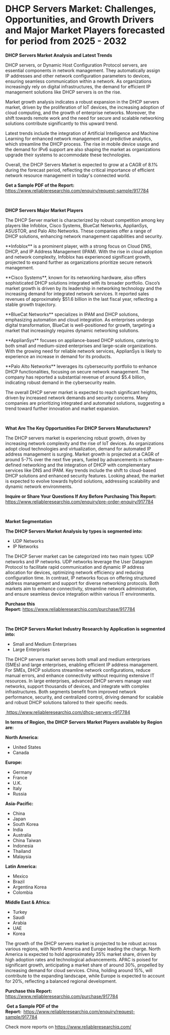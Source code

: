 <p><h1>DHCP Servers Market: Challenges, Opportunities, and Growth Drivers and Major Market Players forecasted for period from 2025 - 2032</h1></p><p><strong>DHCP Servers Market Analysis and Latest Trends</strong></p>
<p><p>DHCP servers, or Dynamic Host Configuration Protocol servers, are essential components in network management. They automatically assign IP addresses and other network configuration parameters to devices, ensuring seamless communication within a network. As organizations increasingly rely on digital infrastructures, the demand for efficient IP management solutions like DHCP servers is on the rise.</p><p>Market growth analysis indicates a robust expansion in the DHCP servers market, driven by the proliferation of IoT devices, the increasing adoption of cloud computing, and the growth of enterprise networks. Moreover, the shift towards remote work and the need for secure and scalable networking solutions contribute significantly to this upward trend. </p><p>Latest trends include the integration of Artificial Intelligence and Machine Learning for enhanced network management and predictive analytics, which streamline the DHCP process. The rise in mobile device usage and the demand for IPv6 support are also shaping the market as organizations upgrade their systems to accommodate these technologies. </p><p>Overall, the DHCP Servers Market is expected to grow at a CAGR of 8.1% during the forecast period, reflecting the critical importance of efficient network resource management in today's connected world.</p></p>
<p><strong>Get a Sample PDF of the Report:&nbsp;</strong> <a href="https://www.reliableresearchiq.com/enquiry/request-sample/917784?utm_campaign=2276&utm_medium=2&utm_source=Github&utm_content=ia&utm_term=21032025&utm_id=dhcp-servers">https://www.reliableresearchiq.com/enquiry/request-sample/917784</a></p>
<p>&nbsp;</p>
<p><strong>DHCP Servers Major Market Players</strong></p>
<p><p>The DHCP Server market is characterized by robust competition among key players like Infoblox, Cisco Systems, BlueCat Networks, ApplianSys, ASUSTOR, and Palo Alto Networks. These companies offer a range of DHCP solutions, enhancing network management capabilities and security.</p><p>**Infoblox** is a prominent player, with a strong focus on Cloud DNS, DHCP, and IP Address Management (IPAM). With the rise in cloud adoption and network complexity, Infoblox has experienced significant growth, projected to expand further as organizations prioritize secure network management.</p><p>**Cisco Systems**, known for its networking hardware, also offers sophisticated DHCP solutions integrated with its broader portfolio. Cisco’s market growth is driven by its leadership in networking technology and the increasing demand for integrated network services. It reported sales revenues of approximately $51.6 billion in the last fiscal year, reflecting a stable growth trajectory.</p><p>**BlueCat Networks** specializes in IPAM and DHCP solutions, emphasizing automation and cloud integration. As enterprises undergo digital transformation, BlueCat is well-positioned for growth, targeting a market that increasingly requires dynamic networking solutions.</p><p>**ApplianSys** focuses on appliance-based DHCP solutions, catering to both small and medium-sized enterprises and large-scale organizations. With the growing need for reliable network services, ApplianSys is likely to experience an increase in demand for its products.</p><p>**Palo Alto Networks** leverages its cybersecurity portfolio to enhance DHCP functionalities, focusing on secure network management. The company has reported a substantial revenue of around $5.4 billion, indicating robust demand in the cybersecurity realm.</p><p>The overall DHCP server market is expected to reach significant heights, driven by increased network demands and security concerns. Many companies are prioritizing integrated and automated solutions, suggesting a trend toward further innovation and market expansion.</p></p>
<p>&nbsp;</p>
<p><strong>What Are The Key Opportunities For DHCP Servers Manufacturers?</strong></p>
<p><p>The DHCP servers market is experiencing robust growth, driven by increasing network complexity and the rise of IoT devices. As organizations adopt cloud technologies and virtualization, demand for automated IP address management is surging. Market growth is projected at a CAGR of around 5-7% over the next five years, fueled by advancements in software-defined networking and the integration of DHCP with complementary services like DNS and IPAM. Key trends include the shift to cloud-based DHCP solutions and enhanced security features. Looking ahead, the market is expected to evolve towards hybrid solutions, addressing scalability and dynamic network environments.</p></p>
<p><strong>Inquire or Share Your Questions If Any Before Purchasing This Report:</strong> <a href="https://www.reliableresearchiq.com/enquiry/pre-order-enquiry/917784?utm_campaign=2276&utm_medium=2&utm_source=Github&utm_content=ia&utm_term=21032025&utm_id=dhcp-servers">https://www.reliableresearchiq.com/enquiry/pre-order-enquiry/917784</a></p>
<p>&nbsp;</p>
<p><strong>Market Segmentation</strong></p>
<p><strong>The DHCP Servers Market Analysis by types is segmented into:</strong></p>
<p><ul><li>UDP Networks</li><li>IP Networks</li></ul></p>
<p><p>The DHCP Server market can be categorized into two main types: UDP networks and IP networks. UDP networks leverage the User Datagram Protocol to facilitate rapid communication and dynamic IP address allocation for devices, optimizing network efficiency and reducing configuration time. In contrast, IP networks focus on offering structured address management and support for diverse networking protocols. Both markets aim to enhance connectivity, streamline network administration, and ensure seamless device integration within various IT environments.</p></p>
<p><strong>Purchase this Report:&nbsp;</strong><a href="https://www.reliableresearchiq.com/purchase/917784?utm_campaign=2276&utm_medium=2&utm_source=Github&utm_content=ia&utm_term=21032025&utm_id=dhcp-servers">https://www.reliableresearchiq.com/purchase/917784</a></p>
<p>&nbsp;</p>
<p><strong>The DHCP Servers Market Industry Research by Application is segmented into:</strong></p>
<p><ul><li>Small and Medium Enterprises</li><li>Large Enterprises</li></ul></p>
<p><p>The DHCP servers market serves both small and medium enterprises (SMEs) and large enterprises, enabling efficient IP address management. For SMEs, DHCP solutions streamline network configurations, reduce manual errors, and enhance connectivity without requiring extensive IT resources. In large enterprises, advanced DHCP servers manage vast networks, support thousands of devices, and integrate with complex infrastructures. Both segments benefit from improved network performance, security, and centralized control, driving demand for scalable and robust DHCP solutions tailored to their specific needs.</p></p>
<p><a href="https://www.reliableresearchiq.com/dhcp-servers-r917784?utm_campaign=2276&utm_medium=2&utm_source=Github&utm_content=ia&utm_term=21032025&utm_id=dhcp-servers">&nbsp;https://www.reliableresearchiq.com/dhcp-servers-r917784</a></p>
<p><strong>In terms of Region, the DHCP Servers Market Players available by Region are:</strong></p>
<p>
    <p> <strong> North America: </strong>
        <ul>
            <li>United States</li>
            <li>Canada</li>
        </ul>
        </p> 
    <p> <strong> Europe: </strong>
        <ul>
            <li>Germany</li>
            <li>France</li>
            <li>U.K.</li>
            <li>Italy</li>
            <li>Russia</li>
        </ul>
        </p> 
    <p> <strong> Asia-Pacific: </strong>
        <ul>
            <li>China</li>
            <li>Japan</li>
            <li>South Korea</li>
            <li>India</li>
            <li>Australia</li>
            <li>China Taiwan</li>
            <li>Indonesia</li>
            <li>Thailand</li>
            <li>Malaysia</li>
        </ul>
        </p> 
    <p> <strong> Latin America: </strong>
        <ul>
            <li>Mexico</li>
            <li>Brazil</li>
            <li>Argentina Korea</li>
            <li>Colombia</li>
        </ul>
        </p> 
    <p> <strong> Middle East & Africa: </strong>
        <ul>
            <li>Turkey</li>
            <li>Saudi</li>
            <li>Arabia</li>
            <li>UAE</li>
            <li>Korea</li>
        </ul>
    </p>
    </p>
<p><p>The growth of the DHCP servers market is projected to be robust across various regions, with North America and Europe leading the charge. North America is expected to hold approximately 35% market share, driven by high adoption rates and technological advancements. APAC is poised for significant growth, anticipating a market share of around 30%, propelled by increasing demand for cloud services. China, holding around 15%, will contribute to the expanding landscape, while Europe is expected to account for 20%, reflecting a balanced regional development.</p></p>
<p><strong>Purchase this Report: </strong><a href="https://www.reliableresearchiq.com/purchase/917784?utm_campaign=2276&utm_medium=2&utm_source=Github&utm_content=ia&utm_term=21032025&utm_id=dhcp-servers">https://www.reliableresearchiq.com/purchase/917784</a></p>
<p>&nbsp;<strong>Get a Sample PDF of the Report:&nbsp;&nbsp;</strong><a href="https://www.reliableresearchiq.com/enquiry/request-sample/917784?utm_campaign=2276&utm_medium=2&utm_source=Github&utm_content=ia&utm_term=21032025&utm_id=dhcp-servers">https://www.reliableresearchiq.com/enquiry/request-sample/917784</a></p>
<p><strong></strong></p>
<p>Check more reports on <a href="https://www.reliableresearchiq.com/?utm_campaign=2276&utm_medium=2&utm_source=Github&utm_content=ia&utm_term=21032025&utm_id=dhcp-servers">https://www.reliableresearchiq.com/</a></p>